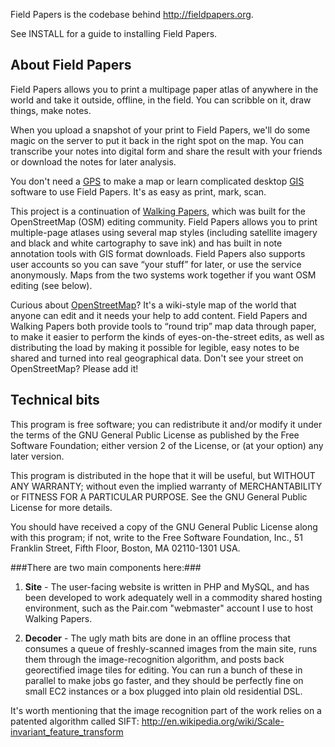 Field Papers is the codebase behind http://fieldpapers.org.

See INSTALL for a guide to installing Field Papers.

## About Field Papers

Field Papers allows you to print a multipage paper atlas of anywhere in 
the world and take it outside, offline, in the field. You can scribble 
on it, draw things, make notes. 

When you upload a snapshot of your print to Field Papers, we'll do some 
magic on the server to put it back in the right spot on the map. You can 
transcribe your notes into digital form and share the result with your 
friends or download the notes for later analysis.

You don't need a [GPS](http://en.wikipedia.org/wiki/Global_Positioning_System) 
to make a map or learn complicated desktop [GIS](http://en.wikipedia.org/wiki/Geographic_information_system) 
software to use Field Papers. It's as easy as print, mark, scan.

This project is a continuation of [Walking Papers](http://walkingpapers.org), 
which was built for the OpenStreetMap (OSM) editing community. Field Papers 
allows you to print multiple-page atlases using several map styles (including 
satellite imagery and black and white cartography to save ink) and has built 
in note annotation tools with GIS format downloads. Field Papers also 
supports user accounts so you can save “your stuff” for later, or use the 
service anonymously. Maps from the two systems work together if you want OSM editing (see below).

Curious about [OpenStreetMap](http://openstreetmap.org)? It's a wiki-style 
map of the world that anyone can edit and it needs your help to add content. 
Field Papers and Walking Papers both provide tools to “round trip” map data 
through paper, to make it easier to perform the kinds of eyes-on-the-street 
edits, as well as distributing the load by making it possible for legible, 
easy notes to be shared and turned into real geographical data. Don't see 
your street on OpenStreetMap? Please add it! 

## Technical bits

This program is free software; you can redistribute it and/or modify it under
the terms of the GNU General Public License as published by the Free Software
Foundation; either version 2 of the License, or (at your option) any later
version.

This program is distributed in the hope that it will be useful, but WITHOUT ANY
WARRANTY; without even the implied warranty of MERCHANTABILITY or FITNESS FOR A
PARTICULAR PURPOSE.  See the GNU General Public License for more details.

You should have received a copy of the GNU General Public License along with
this program; if not, write to the Free Software Foundation, Inc., 51 Franklin
Street, Fifth Floor, Boston, MA 02110-1301 USA.

###There are two main components here:###

1. **Site** - The user-facing website is written in PHP and MySQL, and has been developed
to work adequately well in a commodity shared hosting environment, such as
the Pair.com "webmaster" account I use to host Walking Papers.

2. **Decoder** - The ugly math bits are done in an offline process that consumes a queue
of freshly-scanned images from the main site, runs them through the
image-recognition algorithm, and posts back georectified image tiles
for editing. You can run a bunch of these in parallel to make jobs go
faster, and they should be perfectly fine on small EC2 instances or
a box plugged into plain old residential DSL.

It's worth mentioning that the image recognition part of the work relies
on a patented algorithm called SIFT:
    http://en.wikipedia.org/wiki/Scale-invariant_feature_transform
